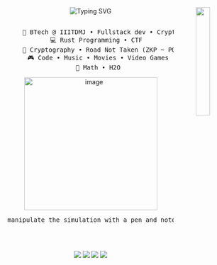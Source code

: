<div align="center">
<img src="https://i.pinimg.com/736x/35/b3/e6/35b3e624c8e1c08e040147212eeff6fe.jpg" width="25%" align="right" />
<img src="https://readme-typing-svg.demolab.com?font=Fira+Code&size=30&duration=2500&pause=&color=A7A459&background=FFFFFF00&center=true&vCenter=true&multiline=true&repeat=false&width=435&height=90&lines=hey+%E3%83%84;welcome+to+my+codelair" alt="Typing SVG" />
<br><br>
<pre>
    💼 BTech @ IIITDMJ • Fullstack dev • Cryptography Nerd
    💻 Rust Programming • CTF 
    📖 Cryptography • Road Not Taken (ZKP ~ PQC)
    🎮 Code • Music • Movies • Video Games
    💖 Math • H2O
</pre>

<div>
<img width="300" height="300" alt="image" src="https://github.com/user-attachments/assets/aa5fe0f2-79c1-4f85-9b2e-f39b2c0bfa57"  
  style="object-fit: cover;" />
<pre>manipulate the simulation with a pen and notebook</pre>
</div>

<br><br>

[![](https://img.shields.io/badge/x-000000)](https://x.com/op3kay)
[![](https://img.shields.io/badge/linkedin-0a66c2)](http://linkedin.com/in/sreehari-rk)
[![](https://img.shields.io/badge/spotify-1DB954)](https://open.spotify.com/user/8fwr31vrsh3nhbdk132lpxl6p?si=a84908e36b5b4cf1)
[![](https://img.shields.io/badge/instagram-E4405F)](https://instagram.com/sreeharinpat)
</div>
